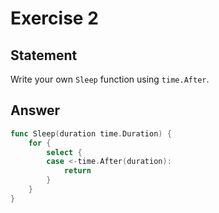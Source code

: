 # Exercise 2

## Statement

Write your own `Sleep` function using `time.After`.

## Answer

```go
func Sleep(duration time.Duration) {
	for {
		select {
		case <-time.After(duration):
			return
		}
	}
}
```
